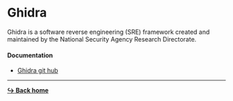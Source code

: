 # Ghidra

Ghidra is a software reverse engineering (SRE) framework created and maintained by the National Security Agency Research Directorate.


#### Documentation

- [Ghidra git hub](https://github.com/NationalSecurityAgency/ghidra)

---

[**:arrow_right_hook: Back home**](/README.md)
